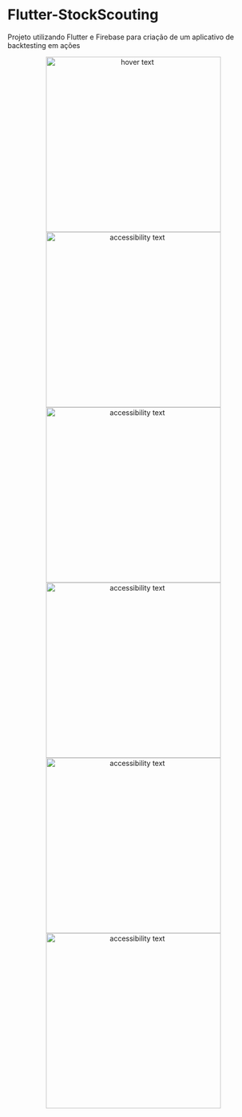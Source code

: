 # Flutter-StockScouting


Projeto utilizando Flutter e Firebase para criação de um aplicativo de backtesting em ações

<p align="center">
  <img src="https://cdn.discordapp.com/attachments/919779048849293383/930176133310328892/unnamed.webp" width="350" title="hover text">
  <img src="https://cdn.discordapp.com/attachments/919779048849293383/930176133511676025/unnamed_1.webp" width="350" alt="accessibility text">
  <img src="https://cdn.discordapp.com/attachments/919779048849293383/930176133729767484/unnamed_2.webp" width="350" alt="accessibility text">
  <img src="https://cdn.discordapp.com/attachments/919779048849293383/930176133981405234/unnamed_3.webp" width="350" alt="accessibility text">
   <img src="https://cdn.discordapp.com/attachments/919779048849293383/930176134233075782/unnamed_4.webp" width="350" alt="accessibility text">
  <img src="https://cdn.discordapp.com/attachments/919779048849293383/930176339489746974/unknown.png" width="350" alt="accessibility text">
</p>

